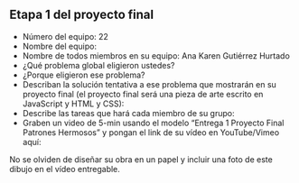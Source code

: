 ## Etapa 1 del proyecto final

- Número del equipo: 22 
- Nombre del equipo: 
- Nombre de todos miembros en su equipo: Ana Karen Gutiérrez Hurtado
- ¿Qué problema global eligieron ustedes?
- ¿Porque eligieron ese problema?
- Describan la solución tentativa a ese problema que mostrarán en su proyecto final (el proyecto final será una pieza de arte escrito en JavaScript y HTML y CSS):
- Describe las tareas que hará cada miembro de su grupo:
- Graben un video de 5-min usando el modelo “Entrega 1 Proyecto Final Patrones Hermosos” y pongan el link de su vídeo en YouTube/Vimeo aquí:

No se olviden de diseñar su obra en un papel y incluir una foto de este dibujo en el vídeo entregable.
